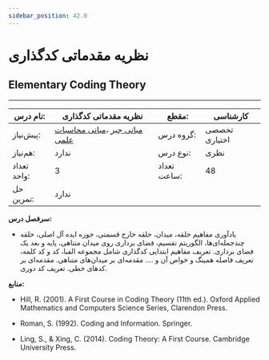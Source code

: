 ```yaml
---
sidebar_position: 42.0
---
```

# نظریه مقدماتی کدگذاری
## Elementary Coding Theory
_______________________________________________________________________________
| نام درس:    | نظریه مقدماتی کدگذاری                                                                                                    | مقطع:       | کارشناسی      |
| ----------- | ------------------------------------------------------------------------------------------------------------------------ | ----------- | ------------- |
| پیش‌نیاز:   | [مبانی جبر](../elective/Foundation-of-Algebra.md) ،[مبانی محاسبات علمی](../mandatory/Elementary-Scientific-Computing.md) | گروه درس:   | تخصصی اختیاری |
| هم‌نیاز:    | ندارد                                                                                                                    | نوع درس:    | نظری          |
| تعداد واحد: | 3                                                                                                                        | تعداد ساعت: | 48            |
| حل تمرین:   |  ندارد                                                                                                                   |             |               |

**سرفصل درس:**


- یادآوری مفاهیم حلقه، میدان، حلقه خارج قسمتی، حوزه ایده آل اصلی، حلقه چندجمله‌ای‌ها، الگوریتم تقسیم، فضای برداری روی میدان متناهی، پایه و بعد یک فضای برداری. تعریف مفاهیم ابتدایی کدگذاری شامل مجموعه الفبا، کد و کد کلمه، تعریف فاصله همینگ و خواص آن و ….  مقدمه‌ای بر میدان‌های متناهی. مقدمه‌ای بر کدهای خطی. تعریف کد دوری.

**منابع:**


- Hill, R. (2001). A First Course in Coding Theory (11th ed.). Oxford Applied Mathematics and Computers Science Series, Clarendon Press.

- Roman, S. (1992). Coding and Information. Springer.

- Ling, S., & Xing, C. (2014). Coding Theory: A First Course. Cambridge University Press.

